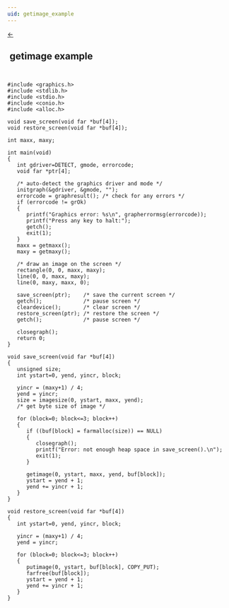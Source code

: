 ```yaml
---
uid: getimage_example
---
```

<a class="whitespacepre" href="getimage.md#examples"> ← </a>

## &nbsp;getimage example

``` ```<br>

```
#include <graphics.h>
#include <stdlib.h>
#include <stdio.h>
#include <conio.h>
#include <alloc.h>

void save_screen(void far *buf[4]);
void restore_screen(void far *buf[4]);

int maxx, maxy;

int main(void)
{
   int gdriver=DETECT, gmode, errorcode;
   void far *ptr[4];

   /* auto-detect the graphics driver and mode */
   initgraph(&gdriver, &gmode, "");
   errorcode = graphresult(); /* check for any errors */
   if (errorcode != grOk)
   {
      printf("Graphics error: %s\n", grapherrormsg(errorcode));
      printf("Press any key to halt:");
      getch();
      exit(1);
   }
   maxx = getmaxx();
   maxy = getmaxy();

   /* draw an image on the screen */
   rectangle(0, 0, maxx, maxy);
   line(0, 0, maxx, maxy);
   line(0, maxy, maxx, 0);

   save_screen(ptr);    /* save the current screen */
   getch();             /* pause screen */
   cleardevice();       /* clear screen */
   restore_screen(ptr); /* restore the screen */
   getch();             /* pause screen */

   closegraph();
   return 0;
}

void save_screen(void far *buf[4])
{
   unsigned size;
   int ystart=0, yend, yincr, block;

   yincr = (maxy+1) / 4;
   yend = yincr;
   size = imagesize(0, ystart, maxx, yend);
   /* get byte size of image */

   for (block=0; block<=3; block++)
   {
      if ((buf[block] = farmalloc(size)) == NULL)
      {
         closegraph();
         printf("Error: not enough heap space in save_screen().\n");
         exit(1);
      }

      getimage(0, ystart, maxx, yend, buf[block]);
      ystart = yend + 1;
      yend += yincr + 1;
   }
}

void restore_screen(void far *buf[4])
{
   int ystart=0, yend, yincr, block;

   yincr = (maxy+1) / 4;
   yend = yincr;

   for (block=0; block<=3; block++)
   {
      putimage(0, ystart, buf[block], COPY_PUT);
      farfree(buf[block]);
      ystart = yend + 1;
      yend += yincr + 1;
   }
}
```

<br>